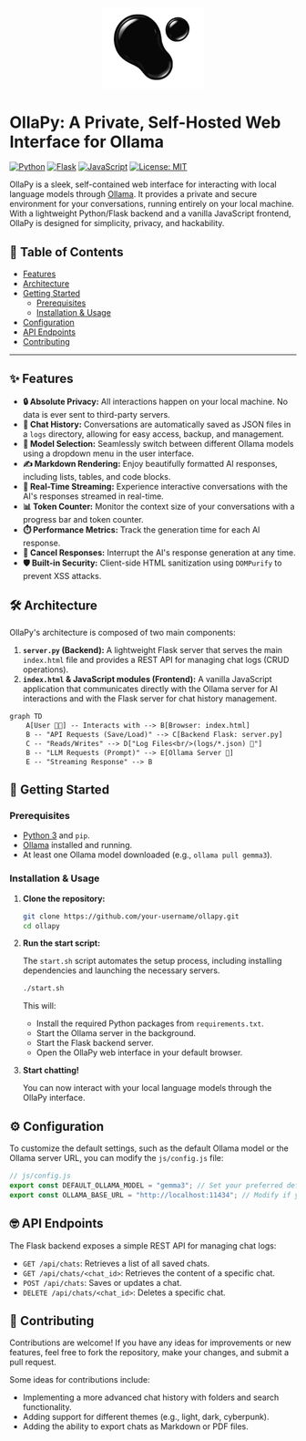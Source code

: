 <p align="center">
    <img src="logo_ollapy.svg" alt="Ollapy Logo" width="180" />
</p>

# OllaPy: A Private, Self-Hosted Web Interface for Ollama

[![Python](https://img.shields.io/badge/Python-3.x-blue.svg)](https://www.python.org/) [![Flask](https://img.shields.io/badge/Flask-2.x-black.svg)](https://flask.palletsprojects.com/) [![JavaScript](https://img.shields.io/badge/JavaScript-ES6-yellow.svg)](https://developer.mozilla.org/en-US/docs/Web/JavaScript) [![License: MIT](https://img.shields.io/badge/License-MIT-green.svg)](https://opensource.org/licenses/MIT)

OllaPy is a sleek, self-contained web interface for interacting with local language models through [Ollama](https://ollama.com/). It provides a private and secure environment for your conversations, running entirely on your local machine. With a lightweight Python/Flask backend and a vanilla JavaScript frontend, OllaPy is designed for simplicity, privacy, and hackability.

## 📖 Table of Contents

- [Features](#-features)
- [Architecture](#-architecture)
- [Getting Started](#-getting-started)
  - [Prerequisites](#prerequisites)
  - [Installation & Usage](#installation--usage)
- [Configuration](#-configuration)
- [API Endpoints](#-api-endpoints)
- [Contributing](#-contributing)

---

## ✨ Features

*   **🔒 Absolute Privacy:** All interactions happen on your local machine. No data is ever sent to third-party servers.
*   **💾 Chat History:** Conversations are automatically saved as JSON files in a `logs` directory, allowing for easy access, backup, and management.
*   **🤖 Model Selection:** Seamlessly switch between different Ollama models using a dropdown menu in the user interface.
*   **✍️ Markdown Rendering:** Enjoy beautifully formatted AI responses, including lists, tables, and code blocks.
*   **💨 Real-Time Streaming:** Experience interactive conversations with the AI's responses streamed in real-time.
*   **📊 Token Counter:** Monitor the context size of your conversations with a progress bar and token counter.
*   **⏱️ Performance Metrics:** Track the generation time for each AI response.
*   **🛑 Cancel Responses:** Interrupt the AI's response generation at any time.
*   **🛡️ Built-in Security:** Client-side HTML sanitization using `DOMPurify` to prevent XSS attacks.

## 🛠️ Architecture

OllaPy's architecture is composed of two main components:

1.  **`server.py` (Backend):** A lightweight Flask server that serves the main `index.html` file and provides a REST API for managing chat logs (CRUD operations).
2.  **`index.html` & JavaScript modules (Frontend):** A vanilla JavaScript application that communicates directly with the Ollama server for AI interactions and with the Flask server for chat history management.

```mermaid
graph TD
    A[User 👨‍💻] -- Interacts with --> B[Browser: index.html]
    B -- "API Requests (Save/Load)" --> C[Backend Flask: server.py]
    C -- "Reads/Writes" --> D["Log Files<br/>(logs/*.json) 📝"]
    B -- "LLM Requests (Prompt)" --> E[Ollama Server 🧠]
    E -- "Streaming Response" --> B
```

## 🚀 Getting Started

### Prerequisites

*   [Python 3](https://www.python.org/downloads/) and `pip`.
*   [Ollama](https://ollama.com/) installed and running.
*   At least one Ollama model downloaded (e.g., `ollama pull gemma3`).

### Installation & Usage

1.  **Clone the repository:**

    ```bash
    git clone https://github.com/your-username/ollapy.git
    cd ollapy
    ```

2.  **Run the start script:**

    The `start.sh` script automates the setup process, including installing dependencies and launching the necessary servers.

    ```bash
    ./start.sh
    ```

    This will:
    *   Install the required Python packages from `requirements.txt`.
    *   Start the Ollama server in the background.
    *   Start the Flask backend server.
    *   Open the OllaPy web interface in your default browser.

3.  **Start chatting!**

    You can now interact with your local language models through the OllaPy interface.

## ⚙️ Configuration

To customize the default settings, such as the default Ollama model or the Ollama server URL, you can modify the `js/config.js` file:

```javascript
// js/config.js
export const DEFAULT_OLLAMA_MODEL = "gemma3"; // Set your preferred default model
export const OLLAMA_BASE_URL = "http://localhost:11434"; // Modify if your Ollama server runs on a different URL
```

## 🤓 API Endpoints

The Flask backend exposes a simple REST API for managing chat logs:

*   `GET /api/chats`: Retrieves a list of all saved chats.
*   `GET /api/chats/<chat_id>`: Retrieves the content of a specific chat.
*   `POST /api/chats`: Saves or updates a chat.
*   `DELETE /api/chats/<chat_id>`: Deletes a specific chat.

## 🤝 Contributing

Contributions are welcome! If you have any ideas for improvements or new features, feel free to fork the repository, make your changes, and submit a pull request.

Some ideas for contributions include:

*   Implementing a more advanced chat history with folders and search functionality.
*   Adding support for different themes (e.g., light, dark, cyberpunk).
*   Adding the ability to export chats as Markdown or PDF files.
